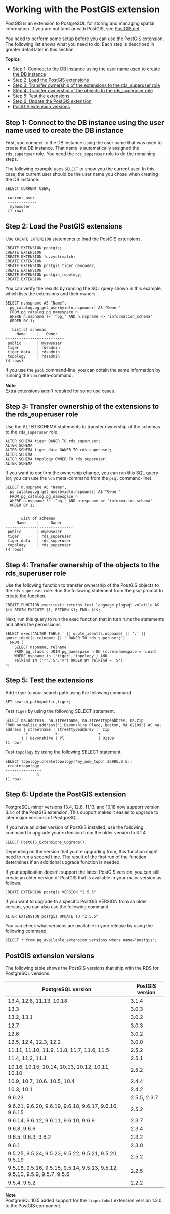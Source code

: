 # Working with the PostGIS extension<a name="Appendix.PostgreSQL.CommonDBATasks.PostGIS"></a>

PostGIS is an extension to PostgreSQL for storing and managing spatial information\. If you are not familiar with PostGIS, see [PostGIS\.net](https://postgis.net/)\. 

You need to perform some setup before you can use the PostGIS extension\. The following list shows what you need to do\. Each step is described in greater detail later in this section\.

**Topics**
+ [Step 1: Connect to the DB instance using the user name used to create the DB instance](#Appendix.PostgreSQL.CommonDBATasks.PostGIS.Connect)
+ [Step 2: Load the PostGIS extensions](#Appendix.PostgreSQL.CommonDBATasks.PostGIS.LoadExtensions)
+ [Step 3: Transfer ownership of the extensions to the rds\_superuser role](#Appendix.PostgreSQL.CommonDBATasks.PostGIS.TransferOwnership)
+ [Step 4: Transfer ownership of the objects to the rds\_superuser role](#Appendix.PostgreSQL.CommonDBATasks.PostGIS.TransferObjects)
+ [Step 5: Test the extensions](#Appendix.PostgreSQL.CommonDBATasks.PostGIS.Test)
+ [Step 6: Update the PostGIS extension](#Appendix.PostgreSQL.CommonDBATasks.PostGIS.Update)
+ [PostGIS extension versions](#CHAP_PostgreSQL.Extensions.PostGIS)

## Step 1: Connect to the DB instance using the user name used to create the DB instance<a name="Appendix.PostgreSQL.CommonDBATasks.PostGIS.Connect"></a>

First, you connect to the DB instance using the user name that was used to create the DB instance\. That name is automatically assigned the `rds_superuser` role\. You need the `rds_superuser` role to do the remaining steps\.

The following example uses `SELECT` to show you the current user\. In this case, the current user should be the user name you chose when creating the DB instance\.

```
SELECT CURRENT_USER;

 current_user
 -------------
  myawsuser
 (1 row)
```

## Step 2: Load the PostGIS extensions<a name="Appendix.PostgreSQL.CommonDBATasks.PostGIS.LoadExtensions"></a>

Use `CREATE EXTENSION` statements to load the PostGIS extensions\. 

```
CREATE EXTENSION postgis;
CREATE EXTENSION
CREATE EXTENSION fuzzystrmatch;
CREATE EXTENSION
CREATE EXTENSION postgis_tiger_geocoder;
CREATE EXTENSION
CREATE EXTENSION postgis_topology;
CREATE EXTENSION
```

You can verify the results by running the SQL query shown in this example, which lists the extensions and their owners\. 

```
SELECT n.nspname AS "Name",
  pg_catalog.pg_get_userbyid(n.nspowner) AS "Owner"
  FROM pg_catalog.pg_namespace n
  WHERE n.nspname !~ '^pg_' AND n.nspname <> 'information_schema'
  ORDER BY 1;

   List of schemas
     Name     |   Owner
--------------+-----------
 public       | myawsuser
 tiger        | rdsadmin
 tiger_data   | rdsadmin
 topology     | rdsadmin
(4 rows)
```

If you use the `psql` command\-line, you can obtain the same information by running the `\dn` meta\-command\. 

**Note**  
Extra extensions aren't required for some use cases\.

## Step 3: Transfer ownership of the extensions to the rds\_superuser role<a name="Appendix.PostgreSQL.CommonDBATasks.PostGIS.TransferOwnership"></a>

Use the ALTER SCHEMA statements to transfer ownership of the schemas to the `rds_superuser` role\.

```
ALTER SCHEMA tiger OWNER TO rds_superuser;
ALTER SCHEMA
ALTER SCHEMA tiger_data OWNER TO rds_superuser; 
ALTER SCHEMA
ALTER SCHEMA topology OWNER TO rds_superuser;
ALTER SCHEMA
```

If you want to confirm the ownership change, you can run this SQL query \(or, you can use the `\dn` meta\-command from the `psql` command\-line\)\. 

```
SELECT n.nspname AS "Name",
  pg_catalog.pg_get_userbyid(n.nspowner) AS "Owner"
  FROM pg_catalog.pg_namespace n
  WHERE n.nspname !~ '^pg_' AND n.nspname <> 'information_schema'
  ORDER BY 1;


       List of schemas
     Name     |     Owner
--------------+---------------
 public       | myawsuser
 tiger        | rds_superuser
 tiger_data   | rds_superuser
 topology     | rds_superuser
(4 rows)
```

## Step 4: Transfer ownership of the objects to the rds\_superuser role<a name="Appendix.PostgreSQL.CommonDBATasks.PostGIS.TransferObjects"></a>

Use the following function to transfer ownership of the PostGIS objects to the `rds_superuser` role\. Run the following statement from the psql prompt to create the function\.

```
CREATE FUNCTION exec(text) returns text language plpgsql volatile AS $f$ BEGIN EXECUTE $1; RETURN $1; END; $f$;
```

Next, run this query to run the exec function that in turn runs the statements and alters the permissions\.

```
SELECT exec('ALTER TABLE ' || quote_ident(s.nspname) || '.' || quote_ident(s.relname) || ' OWNER TO rds_superuser;')
  FROM (
    SELECT nspname, relname
    FROM pg_class c JOIN pg_namespace n ON (c.relnamespace = n.oid) 
    WHERE nspname in ('tiger','topology') AND
    relkind IN ('r','S','v') ORDER BY relkind = 'S')
s;
```

## Step 5: Test the extensions<a name="Appendix.PostgreSQL.CommonDBATasks.PostGIS.Test"></a>

Add `tiger` to your search path using the following command\.

```
SET search_path=public,tiger;
```

Test `tiger` by using the following SELECT statement\.

```
SELECT na.address, na.streetname, na.streettypeabbrev, na.zip
FROM normalize_address('1 Devonshire Place, Boston, MA 02109') AS na;
address | streetname | streettypeabbrev |  zip
---------+------------+------------------+-------
       1 | Devonshire | Pl               | 02109
(1 row)
```

Test `topology` by using the following SELECT statement\.

```
SELECT topology.createtopology('my_new_topo',26986,0.5);
 createtopology
----------------
              1
(1 row)
```

## Step 6: Update the PostGIS extension<a name="Appendix.PostgreSQL.CommonDBATasks.PostGIS.Update"></a>

PostgreSQL minor versions 13\.4, 12\.8, 11\.13, and 10\.18 now support version 3\.1\.4 of the PostGIS extension\. This support makes it easier to upgrade to later major versions of PostgreSQL\. 

If you have an older version of PostGIS installed, use the following command to upgrade your extension from the older version to 3\.1\.4\.

```
SELECT PostGIS_Extensions_Upgrade();
```

Depending on the version that you're upgrading from, this function might need to run a second time\. The result of the first run of the function determines if an additional upgrade function is needed\. 

If your application doesn't support the latest PostGIS version, you can still create an older version of PostGIS that is available in your major version as follows\.

```
CREATE EXTENSION postgis VERSION "2.5.5"
```

If you want to upgrade to a specific PostGIS VERSION from an older version, you can also use the following command\.

```
ALTER EXTENSION postgis UPDATE TO "2.5.5"
```

You can check what versions are available in your release by using the following command\.

```
SELECT * from pg_available_extension_versions where name='postgis';
```

## PostGIS extension versions<a name="CHAP_PostgreSQL.Extensions.PostGIS"></a>

The following table shows the PostGIS versions that ship with the RDS for PostgreSQL versions\.


| PostgreSQL version | PostGIS version | 
| --- | --- | 
| 13\.4, 12\.8, 11\.13, 10\.18 | 3\.1\.4 | 
| 13\.3 | 3\.0\.3 | 
| 13\.2, 13\.1 | 3\.0\.2 | 
| 12\.7 | 3\.0\.3 | 
| 12\.6 | 3\.0\.2 | 
| 12\.5, 12\.4, 12\.3, 12\.2 | 3\.0\.0 | 
| 11\.11, 11\.10, 11\.9, 11\.8, 11\.7, 11\.6, 11\.5 | 2\.5\.2 | 
| 11\.4, 11\.2, 11\.1 | 2\.5\.1 | 
| 10\.16, 10\.15, 10\.14, 10\.13, 10\.12, 10\.11, 10\.10 | 2\.5\.2 | 
| 10\.9, 10\.7, 10\.6\. 10\.5, 10\.4 | 2\.4\.4 | 
| 10\.3, 10\.1 | 2\.4\.2 | 
| 9\.6\.23 | 2\.5\.5, 2\.3\.7 | 
| 9\.6\.21, 9\.6\.20, 9\.6\.19, 9\.6\.18, 9\.6\.17, 9\.6\.16, 9\.6\.15 | 2\.5\.2 | 
| 9\.6\.14, 9\.6\.12, 9\.6\.11, 9\.6\.10, 9\.6\.9 | 2\.3\.7 | 
| 9\.6\.8, 9\.6\.6 | 2\.3\.4 | 
| 9\.6\.5, 9\.6\.3, 9\.6\.2 | 2\.3\.2 | 
| 9\.6\.1 | 2\.3\.0 | 
| 9\.5\.25, 9\.5\.24, 9\.5\.23, 9\.5\.22, 9\.5\.21, 9\.5\.20, 9\.5\.19 | 2\.5\.2 | 
| 9\.5\.18, 9\.5\.16, 9\.5\.15, 9\.5\.14, 9\.5\.13, 9\.5\.12, 9\.5\.10, 9\.5\.9, 9\.5\.7, 9\.5\.6 | 2\.2\.5 | 
| 9\.5\.4, 9\.5\.2 | 2\.2\.2 | 

**Note**  
PostgreSQL 10\.5 added support for the `libprotobuf` extension version 1\.3\.0 to the PostGIS component\. 